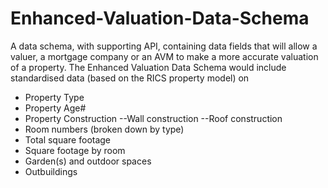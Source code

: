 # Enhanced-Valuation-Data-Schema
A data schema, with supporting API, containing data fields that will allow a valuer, a mortgage company or an AVM to make a more accurate valuation of a property.
The Enhanced Valuation Data Schema would include standardised data (based on the RICS property model) on 
- Property Type 
- Property Age#
- Property Construction
--Wall construction
--Roof construction
- Room numbers (broken down by type)
- Total square footage
- Square footage by room 
- Garden(s) and outdoor spaces
- Outbuildings
